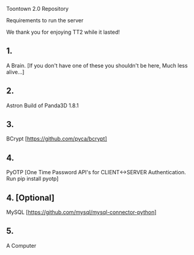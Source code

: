Toontown 2.0 Repository

Requirements to run the server

We thank you for enjoying TT2 while it lasted!

## 1.

A Brain. [If you don't have one of these you shouldn't be here, 
          Much less alive...]

## 2.

Astron Build of Panda3D 1.8.1

## 3.

BCrypt [https://github.com/pyca/bcrypt]

## 4.

PyOTP [One Time Password API's for CLIENT<->SERVER Authentication. Run pip install pyotp]

## 4. [Optional]

MySQL [https://github.com/mysql/mysql-connector-python]

## 5.
A Computer
